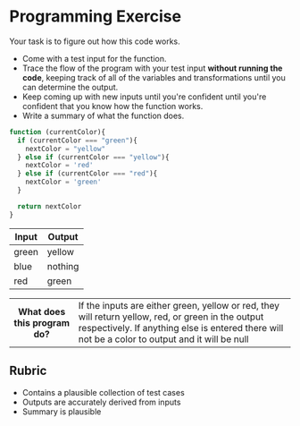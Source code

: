 # Programming Exercise

Your task is to figure out how this code works.

* Come with a test input for the function.
* Trace the flow of the program with your test input **without running the code**, keeping track of all of the variables and transformations until you can determine the output.
* Keep coming up with new inputs until you're confident until you're confident that you know how the function works.
* Write a summary of what the function does.

```js
function (currentColor){
  if (currentColor === "green"){
    nextColor = "yellow"
  } else if (currentColor === "yellow"){
    nextColor = 'red'
  } else if (currentColor === "red"){
    nextColor = 'green'
  }

  return nextColor
}
```

| Input | Output |
| ----- | ------ |
|  green   |  yellow     | 
|  blue    |  nothing    | 
|  red     |  green      | 

<table>
  <tr>
    <th>What does this program do?</th>
    <td>If the inputs are either green, yellow or red, they will return yellow, red, or green in the output respectively. 
    If anything else is entered there will not be a color to output and it will be null</td>
  </tr>
</table>

## Rubric

* Contains a plausible collection of test cases
* Outputs are accurately derived from inputs
* Summary is plausible
